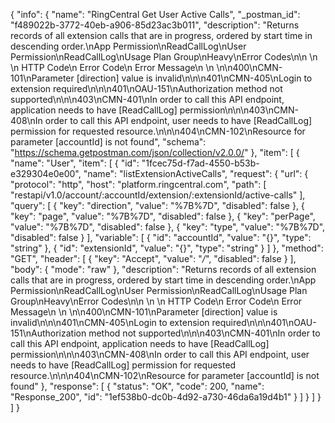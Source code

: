 {
  "info": {
    "name": "RingCentral Get User Active Calls",
    "_postman_id": "f489022b-3772-40eb-a906-85d23ac3b011",
    "description": "Returns records of all extension calls that are in progress, ordered by start time in descending order.\nApp Permission\nReadCallLog\nUser Permission\nReadCallLog\nUsage Plan Group\nHeavy\nError Codes\n\n \n  \n   HTTP Code\n   Error Code\n   Error Message\n   \n \n\n400\nCMN-101\nParameter [direction] value is invalid\n\n\n401\nCMN-405\nLogin to extension required\n\n\n401\nOAU-151\nAuthorization method not supported\n\n\n403\nCMN-401\nIn order to call this API endpoint, application needs to have [ReadCallLog] permission\n\n\n403\nCMN-408\nIn order to call this API endpoint, user needs to have [ReadCallLog] permission for requested resource.\n\n\n404\nCMN-102\nResource for parameter [accountId] is not found",
    "schema": "https://schema.getpostman.com/json/collection/v2.0.0/"
  },
  "item": [
    {
      "name": "User",
      "item": [
        {
          "id": "1fcec75d-f7ad-4550-b53b-e329304e0e00",
          "name": "listExtensionActiveCalls",
          "request": {
            "url": {
              "protocol": "http",
              "host": "platform.ringcentral.com",
              "path": [
                "restapi/v1.0/account/:accountId/extension/:extensionId/active-calls"
              ],
              "query": [
                {
                  "key": "direction",
                  "value": "%7B%7D",
                  "disabled": false
                },
                {
                  "key": "page",
                  "value": "%7B%7D",
                  "disabled": false
                },
                {
                  "key": "perPage",
                  "value": "%7B%7D",
                  "disabled": false
                },
                {
                  "key": "type",
                  "value": "%7B%7D",
                  "disabled": false
                }
              ],
              "variable": [
                {
                  "id": "accountId",
                  "value": "{}",
                  "type": "string"
                },
                {
                  "id": "extensionId",
                  "value": "{}",
                  "type": "string"
                }
              ]
            },
            "method": "GET",
            "header": [
              {
                "key": "Accept",
                "value": "*/*",
                "disabled": false
              }
            ],
            "body": {
              "mode": "raw"
            },
            "description": "Returns records of all extension calls that are in progress, ordered by start time in descending order.\nApp Permission\nReadCallLog\nUser Permission\nReadCallLog\nUsage Plan Group\nHeavy\nError Codes\n\n \n  \n   HTTP Code\n   Error Code\n   Error Message\n   \n \n\n400\nCMN-101\nParameter [direction] value is invalid\n\n\n401\nCMN-405\nLogin to extension required\n\n\n401\nOAU-151\nAuthorization method not supported\n\n\n403\nCMN-401\nIn order to call this API endpoint, application needs to have [ReadCallLog] permission\n\n\n403\nCMN-408\nIn order to call this API endpoint, user needs to have [ReadCallLog] permission for requested resource.\n\n\n404\nCMN-102\nResource for parameter [accountId] is not found"
          },
          "response": [
            {
              "status": "OK",
              "code": 200,
              "name": "Response_200",
              "id": "1ef538b0-dc0b-4d92-a730-46da6a19d4b1"
            }
          ]
        }
      ]
    }
  ]
}